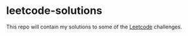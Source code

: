 # leetcode-solutions

This repo will contain my solutions to some of the [Leetcode](https://leetcode.com/) challenges.
